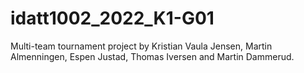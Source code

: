 # idatt1002_2022_K1-G01

Multi-team tournament project by Kristian Vaula Jensen, Martin Almenningen, Espen Justad, Thomas Iversen and Martin Dammerud. 